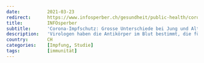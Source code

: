 ```yaml
---
date:          2021-03-23
redirect:      https://www.infosperber.ch/gesundheit/public-health/corona-impfschutz-grosse-unterschiede-bei-jung-und-alt/
title:         INFOsperber
subtitle:      'Corona-Impfschutz: Grosse Unterschiede bei Jung und Alt'
description:   'Virologen haben die Antikörper im Blut bestimmt, die für den Schutz wichtig sind. Fast ein Drittel der alten Menschen hatte keine.'
country:       CH
categories:    [Impfung, Studie]
tags:          [immunität]
---
```


